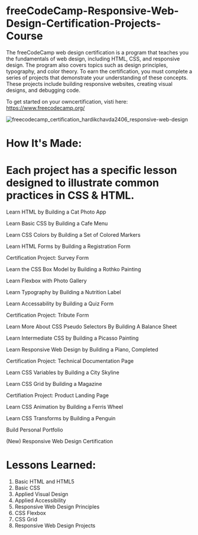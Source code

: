 # freeCodeCamp-Responsive-Web-Design-Certification-Projects-Course
The freeCodeCamp web design certification is a program that teaches you the fundamentals of web design, including HTML, CSS, and responsive design. The program also covers topics such as design principles, typography, and color theory. To earn the certification, you must complete a series of projects that demonstrate your understanding of these concepts. These projects include building responsive websites, creating visual designs, and debugging code.

To get started on your owncertification, visti here: https://www.freecodecamp.org/

![freecodecamp_certification_hardikchavda2406_responsive-web-design](https://github.com/user-attachments/assets/20cbba50-0922-4bc7-8e05-a5b8eca646b7)

# How It's Made:

# Each project has a specific lesson designed to illustrate common practices in CSS & HTML.

 Learn HTML by Building a Cat Photo App

 Learn Basic CSS by Building a Cafe Menu

 Learn CSS Colors by Building a Set of Colored Markers

 Learn HTML Forms by Building a Registration Form

 Certification Project: Survey Form

 Learn the CSS Box Model by Building a Rothko Painting

 Learn Flexbox with Photo Gallery

 Learn Typography by Building a Nutrition Label

 Learn Accessability by Building a Quiz Form

 Certification Project: Tribute Form

 Learn More About CSS Pseudo Selectors By Building A Balance Sheet

 Learn Intermediate CSS by Building a Picasso Painting

 Learn Responsive Web Design by Building a Piano, Completed

 Certification Project: Technical Documentation Page

 Learn CSS Variables by Building a City Skyline

 Learn CSS Grid by Building a Magazine

 Certifiation Project: Product Landing Page

 Learn CSS Animation by Building a Ferris Wheel

 Learn CSS Transforms by Building a Penguin

 Build Personal Portfolio

 (New) Responsive Web Design Certification

# Lessons Learned:

1. Basic HTML and HTML5
2. Basic CSS
3. Applied Visual Design
4. Applied Accessibility
5. Responsive Web Design Principles
6. CSS Flexbox
7. CSS Grid
8. Responsive Web Design Projects
